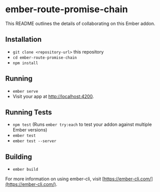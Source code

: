 # ember-route-promise-chain

This README outlines the details of collaborating on this Ember addon.

## Installation

* `git clone <repository-url>` this repository
* `cd ember-route-promise-chain`
* `npm install`

## Running

* `ember serve`
* Visit your app at [http://localhost:4200](http://localhost:4200).

## Running Tests

* `npm test` (Runs `ember try:each` to test your addon against multiple Ember versions)
* `ember test`
* `ember test --server`

## Building

* `ember build`

For more information on using ember-cli, visit [https://ember-cli.com/](https://ember-cli.com/).
